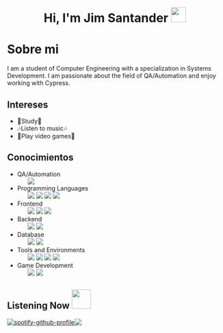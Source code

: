 <h1 align="center"><b>Hi, I'm Jim Santander </b><img src="https://media.giphy.com/media/hvRJCLFzcasrR4ia7z/giphy.gif" width="35"></h1>

<h1><b>Sobre mi </b></h1>
<p>I am a student of Computer Engineering with a specialization in Systems Development. I am passionate about the field of QA/Automation and enjoy working with Cypress.</p>

<h2>Intereses</h2>
<ul>
  <li>📓Study📓</li>
  <li>🎶Listen to music🎶</li>
  <li>👾Play video games👾</li>
</ul>

<h2>Conocimientos</h2>
<ul>
  <li>QA/Automation
    <ul>
        <img src="https://img.shields.io/badge/Cypress-004080?style=for-the-badge&logo=cypress&logoColor=ffdd54">
    </ul>
  </li>
  <li>Programming Languages
    <ul>
        <img src="https://img.shields.io/badge/JavaScript-F7DF1E?style=for-the-badge&logo=javascript&logoColor=black">
        <img src="https://img.shields.io/badge/C%23-239120?style=for-the-badge&logo=csharp&logoColor=white">
        <img src="https://img.shields.io/badge/Python-3776AB?style=for-the-badge&logo=python&logoColor=white">
        <img src="https://img.shields.io/badge/GDScript-478CBF?style=for-the-badge&logo=godot-engine&logoColor=white">
    </ul>
  </li>
  <li>Frontend
    <ul>
        <img src="https://img.shields.io/badge/HTML-E34F26?style=for-the-badge&logo=html5&logoColor=white">
        <img src="https://img.shields.io/badge/CSS-1572B6?style=for-the-badge&logo=css3&logoColor=white">
        <img src="https://img.shields.io/badge/React-61DAFB?style=for-the-badge&logo=react&logoColor=black">
    </ul>
  </li>
  <li>Backend			
    <ul>
        <img src="https://img.shields.io/badge/Node.js-339933?style=for-the-badge&logo=node.js&logoColor=white">
        <img src="https://img.shields.io/badge/Express-000000?style=for-the-badge&logo=express&logoColor=white">
    </ul>
  </li>
  <li>Database
    <ul>
        <img src="https://img.shields.io/badge/SQLServer-CC2927?style=for-the-badge&logo=microsoft-sql-server&logoColor=white">
        <img src="https://img.shields.io/badge/PostgreSQL-336791?style=for-the-badge&logo=postgresql&logoColor=white">
    </ul>
  </li>
  <li>Tools and Environments
    <ul>
        <img src="https://img.shields.io/badge/Linux-FCC624?style=for-the-badge&logo=linux&logoColor=black">
        <img src="https://img.shields.io/badge/Windows-0078D6?style=for-the-badge&logo=windows&logoColor=white">
        <img src="https://img.shields.io/badge/Notion-000000?style=for-the-badge&logo=notion&logoColor=white">
        <img src="https://img.shields.io/badge/Obsidian-483699?style=for-the-badge&logo=obsidian&logoColor=white">
    </ul>
  </li>
  <li>Game Development
    <ul>
        <img src="https://img.shields.io/badge/Unity-000000?style=for-the-badge&logo=unity&logoColor=white">
        <img src="https://img.shields.io/badge/Godot-478CBF?style=for-the-badge&logo=godot-engine&logoColor=white">
    </ul>
  </li>
</ul>
<h2>Listening Now  <img src="https://media.giphy.com/media/3ohhwuiYAq2pNT4e5y/giphy.gif?cid=ecf05e478gu6ixy357jdzipofxs51173evnbaluv66a2hpao&ep=v1_stickers_search&rid=giphy.gif&ct=s" width="45"></h2> 

<div style="display: flex; align-items: center;">
  <a href="https://spotify-github-profile.kittinanx.com/api/view?uid=jim.wolft&redirect=true">
    <img src="https://spotify-github-profile.kittinanx.com/api/view?uid=jim.wolft&cover_image=true&theme=compact&show_offline=true&background_color=121212&interchange=true" alt="spotify-github-profile">
  </a>
    <img src="https://i.giphy.com/OP4C9oeeSVIrwgFNAk.webp" >
</div>





